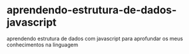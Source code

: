 # aprendendo-estrutura-de-dados-javascript
aprendendo estrutura de dados com javascript para aprofundar os meus conhecimentos na linguagem
